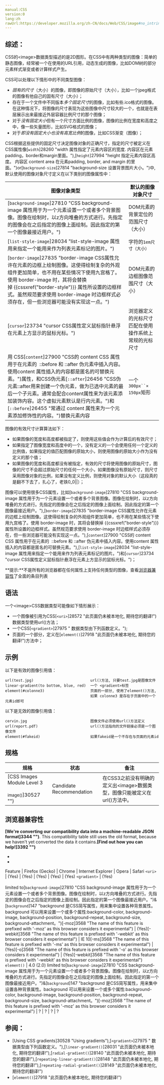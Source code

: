```yaml
---
manual:CSS
version:0
lang:zh
rawUrl:https://developer.mozilla.org/zh-CN/docs/Web/CSS/image#no_intrinsic
---
```





## 综述：<a name="综述："></a>


CSS的&lt;image&gt;数据类型描述的是2D图形。在CSS中有两种类型的图像：简单的静态图像，经常被一个在使用的URL引用，动态生成的图像，比如DOM树的部分元素样式渐变或者计算样式产生。



CSS可以处理以下情形中的不同类型图像：


* *固有的尺寸*（大小）的图像，即图像的原始尺寸（大小），比如一个jpeg格式的图像有他自己的固有尺寸（大小）；
* 存在于一个文件中不同版本*多个固定尺寸*的图像，比如有些.ico格式的图像。在这种情况下，将图像的尺寸表现为这些图像中尺寸较大的一个，也就是在表层展示出来最接近外层容器比例尺寸的那个图像；
* 对于*没有固定大小*但有一个尺寸方面比例的图像，图像的比例在宽度和高度之中，像一些矢量图形，比如SVG格式的图像；
* 对于*即没有固定大小也没有高宽比例*的图像，比如CSS渐变（图像）；


CSS根据这些提供的固定尺寸决定图像对象的正确尺寸，指定的尺寸被定义在CSS属性像[`width`]28260 "width 属性指定了元素内容区的宽度. 内容区在元素padding，border和margin里面。"),[`height`]27994 "height 指定元素内容区高度。 内容区 content area 在元素padding, border, and margin 的里面。")or[`background-size`]27814 "background-size 设置背景图片大小。")中,默认使用的图像对象尺寸定义在以下类别的图像属性中：


图像对象类型 | 默认的图像对象尺寸 
 ---  |  ---  | 
[`background-image`]27810 "CSS background-image 属性用于为一个元素设置一个或者多个背景图像。图像在绘制时，以z方向堆叠的方式进行。先指定的图像会在之后指定的图像上面绘制。因此指定的第一个图像最接近用户。") | DOM元素的背景定位的范围尺寸（大小） 
[`list-style-image`]28034 "list-style-image 属性用来指定一个能用来作为列表元素标记的图片。") | 字符的`1em尺寸（大小）` 
[`border-image`]27835 "border-image CSS属性允许在元素的边框上绘制图像。这使得绘制复杂的外观组件更加简单，也不用在某些情况下使用九宫格了。使用 border-image 时，其将会替换掉 {{cssxref("border-style")}} 属性所设置的边框样式。虽然规范要求使用 border-image 时边框样式必须存在，但一些浏览器可能没有实现这一点。") | DOM元素的边框图像范围尺寸（大小） 
[`cursor`]23734 "cursor CSS属性定义鼠标指针悬浮在元素上方显示的鼠标光标。") | 浏览器定义的光标尺寸匹配在使用操作系统上常规的光标尺寸 
用 CSS[`content`]27900 "CSS的 content CSS 属性用于在元素的  ::before 和 ::after 伪元素中插入内容。使用content 属性插入的内容都是匿名的可替换元素。")属性，和CSS伪元素[`::after`]26456 "CSS伪元素::after用来创建一个伪元素，做为已选中元素的最后一个子元素。通常会配合content属性来为该元素添加装饰内容。这个虚拟元素默认是行内元素。")和[`::before`]26455 "常通过 content 属性来为一个元素添加修饰性的内容。")替换元素内容 | 一个`300px``× 150px`矩形 



图像的有效尺寸计算算法如下：


* 如果图像的宽度和高度都被指定了，则使用这些值会作为计算后的有效尺寸；
* 如果指定了图像宽度和高度中的一个，没有定义的一个会使用任何一个定义的比例值，如果指定的值匹配图像的原始大小，则使用图像的原始大小作为没有定义的那个值；
* 如果图像的宽度和高度都没有被指定，有效的尺寸将使用图像的原始尺寸，图像的尺寸不会超过原始尺寸的任何一个大小，如果图像没有原始尺寸，则尺寸采用图像对象的比例，如果没有定义比例，则使用对象的默认大小（这段真的是翻不下去了，扎心了，老铁0_0||）；


图像可以使用很多CSS属性，比如[`background-image`]27810 "CSS background-image 属性用于为一个元素设置一个或者多个背景图像。图像在绘制时，以z方向堆叠的方式进行。先指定的图像会在之后指定的图像上面绘制。因此指定的第一个图像最接近用户。"),[`border-image`]27835 "border-image CSS属性允许在元素的边框上绘制图像。这使得绘制复杂的外观组件更加简单，也不用在某些情况下使用九宫格了。使用 border-image 时，其将会替换掉 {{cssxref("border-style")}} 属性所设置的边框样式。虽然规范要求使用 border-image 时边框样式必须存在，但一些浏览器可能没有实现这一点。"),[`content`]27900 "CSS的 content CSS 属性用于在元素的  ::before 和 ::after 伪元素中插入内容。使用content 属性插入的内容都是匿名的可替换元素。"),[`list-style-image`]28034 "list-style-image 属性用来指定一个能用来作为列表元素标记的图片。")和[`cursor`]23734 "cursor CSS属性定义鼠标指针悬浮在元素上方显示的鼠标光标。")；

**提示:**不是所有的浏览器都在任何属性上支持任何类型的图像，查看[浏览器兼容性](%28330#Browser_compatibility "")了全面的条目列表

## 语法<a name="语法"></a>


一个&lt;image&gt;CSS数据类型可能像如下情形展示：


* 一个图像被引用为CSS[`<uri>`]28572 "此页面仍未被本地化, 期待您的翻译!")数据类型使用url()方法；
* 一个CSS[`<gradient>`]27975 "<gradient> 数据类型由下列函数定义。");
* 页面的一个部分，定义在[`element()`]27918 "此页面仍未被本地化, 期待您的翻译!")方法中；

## 示例<a name="示例"></a>


以下是有效的图像引用值：


```
url(test.jpg)                          url()方法, 只要test.jpg是图像文件
linear-gradient(to bottom, blue, red)  一个 <gradient>标签
element(#colonne3)                     页面的一部分, 使用了element()方法,
                                       如果 colonne3 是存在于页面中的一个元素id即可
```


以下是无效的图像引用值：


```
cervin.jpg                             图像文件必须使用url()方法定义
url(report.pdf)                        url()方法指向的文件链接必须是一个图像文件
element(#fakeid)                       如果fakeid是一个不存在与页面的元素id
```

## 规格<a name="Specifications"></a>

规格 | 状态 | 备注 
 ---  |  ---  |  ---  | 
[CSS Images Module Level 3<br></br><small>image()</small>]30527 "") | Candidate Recommendation | 在CSS3之前没有明确的定义出&lt;image&gt;数据类型，图像只能被定义在url()方法中。 


## 浏览器兼容性<a name="浏览器兼容性"></a>


**[We&#39;re converting our compatibility data into a machine-readable JSON format]3344 "")**. This compatibility table still uses the old format, because we haven&#39;t yet converted the data it contains.**[Find out how you can help!]3392 "")**


* 
* 

Feature | Firefox (Gecko) | Chrome | Internet Explorer | Opera | Safari 
`<uri>` | (Yes) | (Yes) | (Yes) | (Yes) | (Yes) 
`<gradient>` | (Yes)<br></br>limited to[`background-image`]27810 "CSS background-image 属性用于为一个元素设置一个或者多个背景图像。图像在绘制时，以z方向堆叠的方式进行。先指定的图像会在之后指定的图像上面绘制。因此指定的第一个图像最接近用户。")&amp;[`background`]147 "background 是CSS简写属性，用来集中设置各种背景属性。background 可以用来设置一个或多个属性:background-color, background-image, background-position, background-repeat, background-size, background-attachment。")[-moz]3568 "The name of this feature is prefixed with '-moz' as this browser considers it experimental") | (Yes)[-webkit]3568 "The name of this feature is prefixed with '-webkit' as this browser considers it experimental") | IE 10[-ms]3568 "The name of this feature is prefixed with '-ms' as this browser considers it experimental") | (Yes)[-o]3568 "The name of this feature is prefixed with '-o' as this browser considers it experimental") | (Yes)[-webkit]3568 "The name of this feature is prefixed with '-webkit' as this browser considers it experimental") 
`element()` | 4.0 (2.0) limited to[`background-image`]27810 "CSS background-image 属性用于为一个元素设置一个或者多个背景图像。图像在绘制时，以z方向堆叠的方式进行。先指定的图像会在之后指定的图像上面绘制。因此指定的第一个图像最接近用户。")&amp;[`background`]147 "background 是CSS简写属性，用来集中设置各种背景属性。background 可以用来设置一个或多个属性:background-color, background-image, background-position, background-repeat, background-size, background-attachment。")[-moz]3568 "The name of this feature is prefixed with '-moz' as this browser considers it experimental") | ? | ? | ? | ? 




## 参阅：<a name="参阅："></a>

* [Using CSS gradients]30528 "Using gradients"),[`<gradient>`]27975 "<gradient> 数据类型由下列函数定义。"),[`linear-gradient()`]28031 "此页面仍未被本地化, 期待您的翻译!"),[`radial-gradient()`]28140 "此页面仍未被本地化, 期待您的翻译!"),[`repeating-linear-gradient()`]28148 "此页面仍未被本地化, 期待您的翻译!"),[`repeating-radial-gradient()`]28149 "此页面仍未被本地化, 期待您的翻译!")
* [`element()`]27918 "此页面仍未被本地化, 期待您的翻译!")



